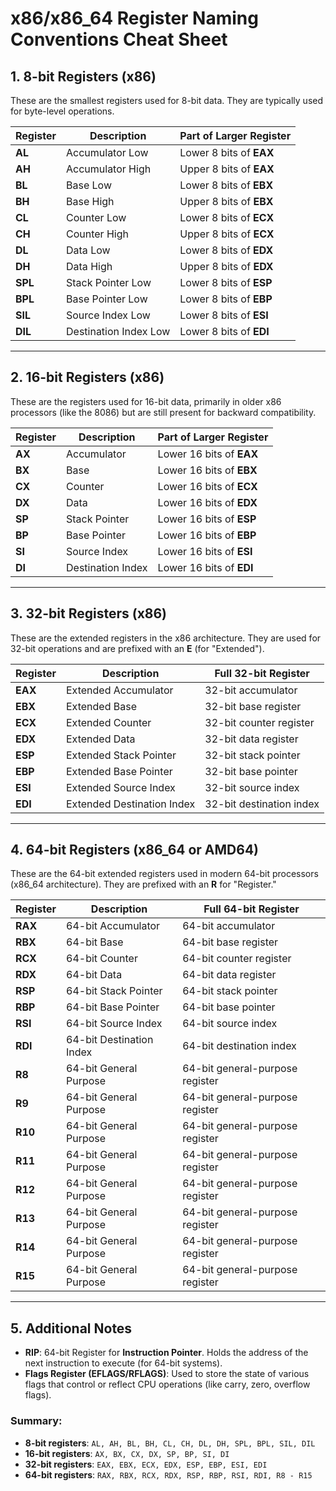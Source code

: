 # x86/x86_64 Register Naming Conventions Cheat Sheet

## 1. **8-bit Registers (x86)**
These are the smallest registers used for 8-bit data. They are typically used for byte-level operations.

| **Register** | **Description**              | **Part of Larger Register**     |
|--------------|------------------------------|---------------------------------|
| **AL**       | Accumulator Low              | Lower 8 bits of **EAX**         |
| **AH**       | Accumulator High             | Upper 8 bits of **EAX**         |
| **BL**       | Base Low                     | Lower 8 bits of **EBX**         |
| **BH**       | Base High                    | Upper 8 bits of **EBX**         |
| **CL**       | Counter Low                  | Lower 8 bits of **ECX**         |
| **CH**       | Counter High                 | Upper 8 bits of **ECX**         |
| **DL**       | Data Low                     | Lower 8 bits of **EDX**         |
| **DH**       | Data High                    | Upper 8 bits of **EDX**         |
| **SPL**      | Stack Pointer Low            | Lower 8 bits of **ESP**         |
| **BPL**      | Base Pointer Low             | Lower 8 bits of **EBP**         |
| **SIL**      | Source Index Low             | Lower 8 bits of **ESI**         |
| **DIL**      | Destination Index Low        | Lower 8 bits of **EDI**         |

---

## 2. **16-bit Registers (x86)**
These are the registers used for 16-bit data, primarily in older x86 processors (like the 8086) but are still present for backward compatibility.

| **Register** | **Description**     | **Part of Larger Register**     |
|--------------|---------------------|---------------------------------|
| **AX**       | Accumulator         | Lower 16 bits of **EAX**        |
| **BX**       | Base                | Lower 16 bits of **EBX**        |
| **CX**       | Counter             | Lower 16 bits of **ECX**        |
| **DX**       | Data                | Lower 16 bits of **EDX**        |
| **SP**       | Stack Pointer       | Lower 16 bits of **ESP**        |
| **BP**       | Base Pointer        | Lower 16 bits of **EBP**        |
| **SI**       | Source Index        | Lower 16 bits of **ESI**        |
| **DI**       | Destination Index   | Lower 16 bits of **EDI**        |

---

## 3. **32-bit Registers (x86)**
These are the extended registers in the x86 architecture. They are used for 32-bit operations and are prefixed with an **E** (for "Extended").

| **Register** | **Description**        | **Full 32-bit Register** |
|--------------|------------------------|--------------------------|
| **EAX**      | Extended Accumulator    | 32-bit accumulator       |
| **EBX**      | Extended Base           | 32-bit base register     |
| **ECX**      | Extended Counter        | 32-bit counter register  |
| **EDX**      | Extended Data           | 32-bit data register     |
| **ESP**      | Extended Stack Pointer  | 32-bit stack pointer     |
| **EBP**      | Extended Base Pointer   | 32-bit base pointer      |
| **ESI**      | Extended Source Index   | 32-bit source index     |
| **EDI**      | Extended Destination Index | 32-bit destination index |

---

## 4. **64-bit Registers (x86_64 or AMD64)**
These are the 64-bit extended registers used in modern 64-bit processors (x86_64 architecture). They are prefixed with an **R** for "Register."

| **Register** | **Description**        | **Full 64-bit Register** |
|--------------|------------------------|--------------------------|
| **RAX**      | 64-bit Accumulator      | 64-bit accumulator       |
| **RBX**      | 64-bit Base             | 64-bit base register     |
| **RCX**      | 64-bit Counter          | 64-bit counter register  |
| **RDX**      | 64-bit Data             | 64-bit data register     |
| **RSP**      | 64-bit Stack Pointer    | 64-bit stack pointer     |
| **RBP**      | 64-bit Base Pointer     | 64-bit base pointer      |
| **RSI**      | 64-bit Source Index     | 64-bit source index      |
| **RDI**      | 64-bit Destination Index| 64-bit destination index |
| **R8**       | 64-bit General Purpose  | 64-bit general-purpose register |
| **R9**       | 64-bit General Purpose  | 64-bit general-purpose register |
| **R10**      | 64-bit General Purpose  | 64-bit general-purpose register |
| **R11**      | 64-bit General Purpose  | 64-bit general-purpose register |
| **R12**      | 64-bit General Purpose  | 64-bit general-purpose register |
| **R13**      | 64-bit General Purpose  | 64-bit general-purpose register |
| **R14**      | 64-bit General Purpose  | 64-bit general-purpose register |
| **R15**      | 64-bit General Purpose  | 64-bit general-purpose register |

---

## 5. **Additional Notes**

- **RIP**: 64-bit Register for **Instruction Pointer**. Holds the address of the next instruction to execute (for 64-bit systems).
- **Flags Register (EFLAGS/RFLAGS)**: Used to store the state of various flags that control or reflect CPU operations (like carry, zero, overflow flags).

### Summary:
- **8-bit registers**: `AL, AH, BL, BH, CL, CH, DL, DH, SPL, BPL, SIL, DIL`
- **16-bit registers**: `AX, BX, CX, DX, SP, BP, SI, DI`
- **32-bit registers**: `EAX, EBX, ECX, EDX, ESP, EBP, ESI, EDI`
- **64-bit registers**: `RAX, RBX, RCX, RDX, RSP, RBP, RSI, RDI, R8 - R15`
